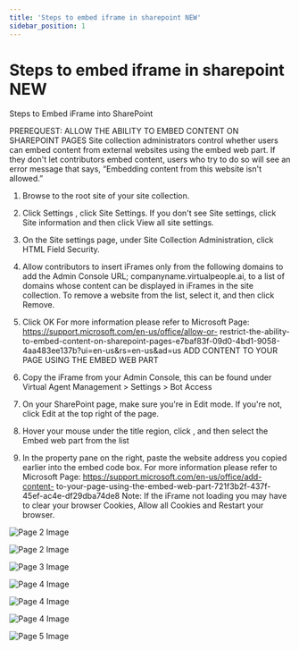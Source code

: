 ```yaml
---
title: 'Steps to embed iframe in sharepoint NEW'
sidebar_position: 1
---
```



# Steps to embed iframe in sharepoint NEW



Steps to Embed
iFrame
into SharePoint


PREREQUEST: ALLOW THE ABILITY TO EMBED CONTENT ON SHAREPOINT PAGES
Site collection administrators control whether users can embed content from external websites using
the embed web part. If they don't let contributors embed content, users who try to do so will see an
error message that says, “Embedding content from this website isn't allowed.”
1. Browse to the root site of your site collection.
2. Click Settings , click Site Settings. If you don't see Site settings, click Site information and then
click View all site settings.
3. On the Site settings page, under Site Collection Administration, click HTML Field Security.
4. Allow contributors to insert iFrames only from the following domains to add the Admin Console URL;
companyname.virtualpeople.ai, to a list of domains whose content can be displayed in iFrames in
the site collection. To remove a website from the list, select it, and then click Remove.

5. Click OK
For more information please refer to Microsoft Page: https://support.microsoft.com/en-us/office/allow-or-
restrict-the-ability-to-embed-content-on-sharepoint-pages-e7baf83f-09d0-4bd1-9058-
4aa483ee137b?ui=en-us&rs=en-us&ad=us
ADD CONTENT TO YOUR PAGE USING THE EMBED WEB PART
1. Copy the iFrame from your Admin Console, this can be found under Virtual Agent Management &gt; Settings
&gt; Bot Access

2. On your SharePoint page, make sure you're in Edit mode. If you're not, click Edit at the top right of the page.
3. Hover your mouse under the title region, click , and then select the Embed web part from the list
4. In the property pane on the right, paste the website address you copied earlier into the embed code box.
For more information please refer to Microsoft Page: https://support.microsoft.com/en-us/office/add-content-
to-your-page-using-the-embed-web-part-721f3b2f-437f-45ef-ac4e-df29dba74de8
Note: If the iFrame not loading you may have to clear your browser Cookies, Allow all Cookies and Restart your
browser.



![Page 2 Image](/img/reference/SharePoint%20Widget/images/Steps-to-embed-iframe-in-sharepoint-NEW_page2_4.png)

![Page 2 Image](/img/reference/SharePoint%20Widget/images/Steps-to-embed-iframe-in-sharepoint-NEW_page2_5.png)

![Page 3 Image](/img/reference/SharePoint%20Widget/images/Steps-to-embed-iframe-in-sharepoint-NEW_page3_4.png)

![Page 4 Image](/img/reference/SharePoint%20Widget/images/Steps-to-embed-iframe-in-sharepoint-NEW_page4_4.png)

![Page 4 Image](/img/reference/SharePoint%20Widget/images/Steps-to-embed-iframe-in-sharepoint-NEW_page4_5.png)

![Page 4 Image](/img/reference/SharePoint%20Widget/images/Steps-to-embed-iframe-in-sharepoint-NEW_page4_6.png)

![Page 5 Image](/img/reference/SharePoint%20Widget/images/Steps-to-embed-iframe-in-sharepoint-NEW_page5_4.png)